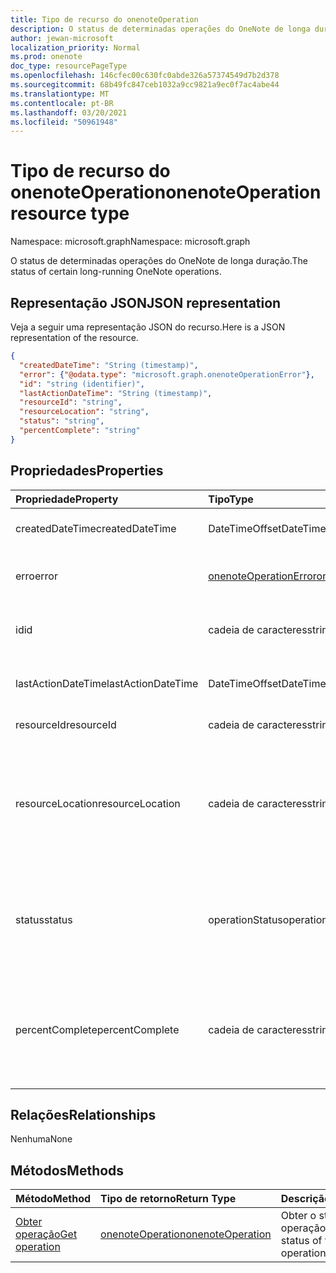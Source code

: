 ```yaml
---
title: Tipo de recurso do onenoteOperation
description: O status de determinadas operações do OneNote de longa duração.
author: jewan-microsoft
localization_priority: Normal
ms.prod: onenote
doc_type: resourcePageType
ms.openlocfilehash: 146cfec00c630fc0abde326a57374549d7b2d378
ms.sourcegitcommit: 68b49fc847ceb1032a9cc9821a9ec0f7ac4abe44
ms.translationtype: MT
ms.contentlocale: pt-BR
ms.lasthandoff: 03/20/2021
ms.locfileid: "50961948"
---
```

# <a name="onenoteoperation-resource-type"></a><span data-ttu-id="c85bd-103">Tipo de recurso do onenoteOperation</span><span class="sxs-lookup"><span data-stu-id="c85bd-103">onenoteOperation resource type</span></span>

<span data-ttu-id="c85bd-104">Namespace: microsoft.graph</span><span class="sxs-lookup"><span data-stu-id="c85bd-104">Namespace: microsoft.graph</span></span>

<span data-ttu-id="c85bd-105">O status de determinadas operações do OneNote de longa duração.</span><span class="sxs-lookup"><span data-stu-id="c85bd-105">The status of certain long-running OneNote operations.</span></span>

## <a name="json-representation"></a><span data-ttu-id="c85bd-106">Representação JSON</span><span class="sxs-lookup"><span data-stu-id="c85bd-106">JSON representation</span></span>

<span data-ttu-id="c85bd-107">Veja a seguir uma representação JSON do recurso.</span><span class="sxs-lookup"><span data-stu-id="c85bd-107">Here is a JSON representation of the resource.</span></span>

<!--{
  "blockType": "resource",
  "optionalProperties": [],
  "baseType": "microsoft.graph.operation",
  "@odata.type": "microsoft.graph.onenoteOperation"
}-->

```json
{
  "createdDateTime": "String (timestamp)",
  "error": {"@odata.type": "microsoft.graph.onenoteOperationError"},
  "id": "string (identifier)",
  "lastActionDateTime": "String (timestamp)",
  "resourceId": "string",
  "resourceLocation": "string",
  "status": "string",
  "percentComplete": "string"
}

```
## <a name="properties"></a><span data-ttu-id="c85bd-108">Propriedades</span><span class="sxs-lookup"><span data-stu-id="c85bd-108">Properties</span></span>
| <span data-ttu-id="c85bd-109">Propriedade</span><span class="sxs-lookup"><span data-stu-id="c85bd-109">Property</span></span>     | <span data-ttu-id="c85bd-110">Tipo</span><span class="sxs-lookup"><span data-stu-id="c85bd-110">Type</span></span>   |<span data-ttu-id="c85bd-111">Descrição</span><span class="sxs-lookup"><span data-stu-id="c85bd-111">Description</span></span>|
|:---------------|:--------|:----------|
|<span data-ttu-id="c85bd-112">createdDateTime</span><span class="sxs-lookup"><span data-stu-id="c85bd-112">createdDateTime</span></span>| <span data-ttu-id="c85bd-113">DateTimeOffset</span><span class="sxs-lookup"><span data-stu-id="c85bd-113">DateTimeOffset</span></span> |<span data-ttu-id="c85bd-114">A hora de início da operação.</span><span class="sxs-lookup"><span data-stu-id="c85bd-114">The start time of the operation.</span></span>|
|<span data-ttu-id="c85bd-115">erro</span><span class="sxs-lookup"><span data-stu-id="c85bd-115">error</span></span>|[<span data-ttu-id="c85bd-116">onenoteOperationError</span><span class="sxs-lookup"><span data-stu-id="c85bd-116">onenoteOperationError</span></span>](onenoteoperationerror.md)|<span data-ttu-id="c85bd-117">O erro retornado pela operação.</span><span class="sxs-lookup"><span data-stu-id="c85bd-117">The error returned by the operation.</span></span>|
|<span data-ttu-id="c85bd-118">id</span><span class="sxs-lookup"><span data-stu-id="c85bd-118">id</span></span>|<span data-ttu-id="c85bd-119">cadeia de caracteres</span><span class="sxs-lookup"><span data-stu-id="c85bd-119">string</span></span>|<span data-ttu-id="c85bd-120">A id da operação. Somente leitura.</span><span class="sxs-lookup"><span data-stu-id="c85bd-120">The operation id. Read-only.</span></span>|
|<span data-ttu-id="c85bd-121">lastActionDateTime</span><span class="sxs-lookup"><span data-stu-id="c85bd-121">lastActionDateTime</span></span>| <span data-ttu-id="c85bd-122">DateTimeOffset</span><span class="sxs-lookup"><span data-stu-id="c85bd-122">DateTimeOffset</span></span> |<span data-ttu-id="c85bd-123">A hora da última ação da operação.</span><span class="sxs-lookup"><span data-stu-id="c85bd-123">The time of the last action of the operation.</span></span>|
|<span data-ttu-id="c85bd-124">resourceId</span><span class="sxs-lookup"><span data-stu-id="c85bd-124">resourceId</span></span>|<span data-ttu-id="c85bd-125">cadeia de caracteres</span><span class="sxs-lookup"><span data-stu-id="c85bd-125">string</span></span>|<span data-ttu-id="c85bd-126">A ID do recurso.</span><span class="sxs-lookup"><span data-stu-id="c85bd-126">The resource id.</span></span>|
|<span data-ttu-id="c85bd-127">resourceLocation</span><span class="sxs-lookup"><span data-stu-id="c85bd-127">resourceLocation</span></span>|<span data-ttu-id="c85bd-128">cadeia de caracteres</span><span class="sxs-lookup"><span data-stu-id="c85bd-128">string</span></span>|<span data-ttu-id="c85bd-129">O URI do recurso do objeto.</span><span class="sxs-lookup"><span data-stu-id="c85bd-129">The resource URI for the object.</span></span> <span data-ttu-id="c85bd-130">Por exemplo, o URI de recurso para uma página ou seção copiada.</span><span class="sxs-lookup"><span data-stu-id="c85bd-130">For example, the resource URI for a copied page or section.</span></span> |
|<span data-ttu-id="c85bd-131">status</span><span class="sxs-lookup"><span data-stu-id="c85bd-131">status</span></span>|<span data-ttu-id="c85bd-132">operationStatus</span><span class="sxs-lookup"><span data-stu-id="c85bd-132">operationStatus</span></span>|<span data-ttu-id="c85bd-133">O status atual da operação: `NotStarted` , `Running` , , `Completed` `Failed` .</span><span class="sxs-lookup"><span data-stu-id="c85bd-133">The current status of the operation: `NotStarted`, `Running`, `Completed`, `Failed`.</span></span> |
|<span data-ttu-id="c85bd-134">percentComplete</span><span class="sxs-lookup"><span data-stu-id="c85bd-134">percentComplete</span></span>|<span data-ttu-id="c85bd-135">cadeia de caracteres</span><span class="sxs-lookup"><span data-stu-id="c85bd-135">string</span></span>|<span data-ttu-id="c85bd-136">A porcentagem de operação será concluída se a operação ainda estiver em `running` status.</span><span class="sxs-lookup"><span data-stu-id="c85bd-136">The operation percent complete if the operation is still in `running` status.</span></span>|

## <a name="relationships"></a><span data-ttu-id="c85bd-137">Relações</span><span class="sxs-lookup"><span data-stu-id="c85bd-137">Relationships</span></span>
<span data-ttu-id="c85bd-138">Nenhuma</span><span class="sxs-lookup"><span data-stu-id="c85bd-138">None</span></span>


## <a name="methods"></a><span data-ttu-id="c85bd-139">Métodos</span><span class="sxs-lookup"><span data-stu-id="c85bd-139">Methods</span></span>

| <span data-ttu-id="c85bd-140">Método</span><span class="sxs-lookup"><span data-stu-id="c85bd-140">Method</span></span>           | <span data-ttu-id="c85bd-141">Tipo de retorno</span><span class="sxs-lookup"><span data-stu-id="c85bd-141">Return Type</span></span>    |<span data-ttu-id="c85bd-142">Descrição</span><span class="sxs-lookup"><span data-stu-id="c85bd-142">Description</span></span>|
|:---------------|:--------|:----------|
|[<span data-ttu-id="c85bd-143">Obter operação</span><span class="sxs-lookup"><span data-stu-id="c85bd-143">Get operation</span></span>](../api/onenoteoperation-get.md) | [<span data-ttu-id="c85bd-144">onenoteOperation</span><span class="sxs-lookup"><span data-stu-id="c85bd-144">onenoteOperation</span></span>](onenoteoperation.md) |<span data-ttu-id="c85bd-145">Obter o status da operação.</span><span class="sxs-lookup"><span data-stu-id="c85bd-145">Get the status of the operation.</span></span> |

<!-- uuid: 8fcb5dbc-d5aa-4681-8e31-b001d5168d79
2015-10-25 14:57:30 UTC -->
<!-- {
  "type": "#page.annotation",
  "description": "onenoteOperation resource",
  "keywords": "",
  "section": "documentation",
  "tocPath": ""
}-->

